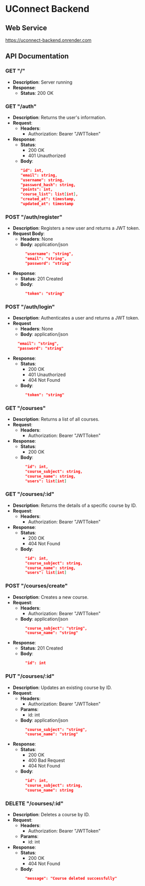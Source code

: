 # UConnect Backend

## Web Service
https://uconnect-backend.onrender.com

## API Documentation

### GET "/"
- **Description**: Server running
- **Response**:
  - **Status**: 200 OK

### GET "/auth"
- **Description**: Returns the user's information.
- **Request**:
  - **Headers**:
    - Authorization: Bearer "JWTToken"
- **Response**:
  - **Status**:
    - 200 OK
    - 401 Unauthorized
  - **Body**:
    ```json
    "id": int,
    "email": string,
    "username": string,
    "password_hash": string,
    "points": int,
    "course_list": list[int],
    "created_at": timestamp,
    "updated_at": timestamp
    ```


### POST "/auth/register"
- **Description**: Registers a new user and returns a JWT token.
- **Request Body**:
  - **Headers**: None
  - **Body**:
    application/json
    ```json
      "username": "string",
      "email": "string",
      "password": "string"
    ```
- **Response**:
  - **Status**: 201 Created
  - **Body**:
    ```json
      "token": "string"
    ```

### POST "/auth/login"
- **Description**: Authenticates a user and returns a JWT token.
- **Request**
  - **Headers**: None
  - **Body**:
  application/json
  ```json
    "email": "string",
    "password": "string"
  ```
- **Response**:
  - **Status**: 
    - 200 OK
    - 401 Unauthorized
    - 404 Not Found
  - **Body**:
    ```json
      "token": "string"
    ```

### GET "/courses"
- **Description**: Returns a list of all courses.
- **Request**:
  - **Headers**:
    - Authorization: Bearer "JWTToken"
- **Response**:
  - **Status**:
    - 200 OK
  - **Body**:
    ```json
      "id": int,
      "course_subject": string,
      "course_name": string,
      "users": list[int]
    ```

### GET "/courses/:id"
- **Description**: Returns the details of a specific course by ID.
- **Request**:
  - **Headers**:
    - Authorization: Bearer "JWTToken"
- **Response**:
  - **Status**:
    - 200 OK
    - 404 Not Found
  - **Body**:
    ```json
      "id": int,
      "course_subject": string,
      "course_name": string,
      "users": list[int]
    ```

### POST "/courses/create"
- **Description**: Creates a new course.
- **Request**:
  - **Headers**:
    - Authorization: Bearer "JWTToken"
  - **Body**:
    application/json
    ```json
      "course_subject": "string",
      "course_name": "string"
    ```
- **Response**:
  - **Status**: 201 Created
  - **Body**:
    ```json
      "id": int
    ```

### PUT "/courses/:id"
- **Description**: Updates an existing course by ID.
- **Request**:
  - **Headers**:
    - Authorization: Bearer "JWTToken"
  - **Params**:
    - id: int
  - **Body**:
    application/json
    ```json
      "course_subject": "string",
      "course_name": "string"
    ```
- **Response**:
  - **Status**:
    - 200 OK
    - 400 Bad Request
    - 404 Not Found
  - **Body**:
    ```json
      "id": int,
      "course_subject": string,
      "course_name": string
    ```

### DELETE "/courses/:id"
- **Description**: Deletes a course by ID.
- **Request**:
  - **Headers**:
    - Authorization: Bearer "JWTToken"
  - **Params**:
    - id: int
- **Response**:
  - **Status**:
    - 200 OK
    - 404 Not Found
  - **Body**:
    ```json
      "message": "Course deleted successfully"
    ```